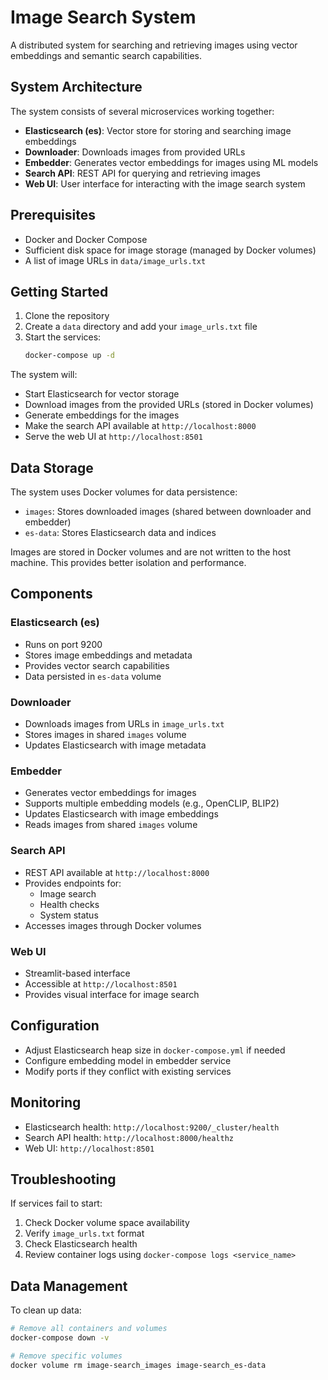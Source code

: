 # Image Search System

A distributed system for searching and retrieving images using vector embeddings and semantic search capabilities.

## System Architecture

The system consists of several microservices working together:

- **Elasticsearch (es)**: Vector store for storing and searching image embeddings
- **Downloader**: Downloads images from provided URLs
- **Embedder**: Generates vector embeddings for images using ML models
- **Search API**: REST API for querying and retrieving images
- **Web UI**: User interface for interacting with the image search system

## Prerequisites

- Docker and Docker Compose
- Sufficient disk space for image storage (managed by Docker volumes)
- A list of image URLs in `data/image_urls.txt`

## Getting Started

1. Clone the repository
2. Create a `data` directory and add your `image_urls.txt` file
3. Start the services:
   ```bash
   docker-compose up -d
   ```

The system will:
- Start Elasticsearch for vector storage
- Download images from the provided URLs (stored in Docker volumes)
- Generate embeddings for the images
- Make the search API available at `http://localhost:8000`
- Serve the web UI at `http://localhost:8501`

## Data Storage

The system uses Docker volumes for data persistence:

- `images`: Stores downloaded images (shared between downloader and embedder)
- `es-data`: Stores Elasticsearch data and indices

Images are stored in Docker volumes and are not written to the host machine. This provides better isolation and performance.

## Components

### Elasticsearch (es)
- Runs on port 9200
- Stores image embeddings and metadata
- Provides vector search capabilities
- Data persisted in `es-data` volume

### Downloader
- Downloads images from URLs in `image_urls.txt`
- Stores images in shared `images` volume
- Updates Elasticsearch with image metadata

### Embedder
- Generates vector embeddings for images
- Supports multiple embedding models (e.g., OpenCLIP, BLIP2)
- Updates Elasticsearch with image embeddings
- Reads images from shared `images` volume

### Search API
- REST API available at `http://localhost:8000`
- Provides endpoints for:
  - Image search
  - Health checks
  - System status
- Accesses images through Docker volumes

### Web UI
- Streamlit-based interface
- Accessible at `http://localhost:8501`
- Provides visual interface for image search

## Configuration

- Adjust Elasticsearch heap size in `docker-compose.yml` if needed
- Configure embedding model in embedder service
- Modify ports if they conflict with existing services

## Monitoring

- Elasticsearch health: `http://localhost:9200/_cluster/health`
- Search API health: `http://localhost:8000/healthz`
- Web UI: `http://localhost:8501`

## Troubleshooting

If services fail to start:
1. Check Docker volume space availability
2. Verify `image_urls.txt` format
3. Check Elasticsearch health
4. Review container logs using `docker-compose logs <service_name>`

## Data Management

To clean up data:
```bash
# Remove all containers and volumes
docker-compose down -v

# Remove specific volumes
docker volume rm image-search_images image-search_es-data
```
